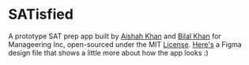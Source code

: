 # SATisfied


A prototype SAT prep app built by [Aishah Khan](https://github.com/AKhan-20) and [Bilal Khan](https://github.com/bkkaggle) for Manageering Inc, open-sourced under the MIT [License](https://github.com/bkkaggle/SATisfied/blob/main/LICENSE). [Here's](https://www.figma.com/file/zgBNiTeJtouxZ5czRuI7c5/SATisfied?node-id=0%3A1) a Figma design file that shows a little more about how the app looks :)
